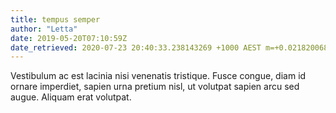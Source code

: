 ```yaml
---
title: tempus semper
author: "Letta"
date: 2019-05-20T07:10:59Z
date_retrieved: 2020-07-23 20:40:33.238143269 +1000 AEST m=+0.021820068
---
```


Vestibulum ac est lacinia nisi venenatis tristique. Fusce congue, diam id ornare imperdiet, sapien urna pretium nisl, ut volutpat sapien arcu sed augue. Aliquam erat volutpat.
